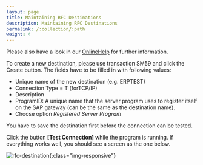 ```yaml
---
layout: page
title: Maintaining RFC Destinations
description: Maintaining RFC Destinations
permalink: /:collection/:path
weight: 4
---
```


Please also have a look in our [OnlineHelp](https://help.theobald-software.com/en/) for further information.

To create a new destination, please use transaction SM59 and click the Create button. The fields have to be filled in with following values:

- Unique name of the new destination (e.g. ERPTEST)
- Connection Type = T (forTCP/IP)
- Description
- ProgramID: A unique name that the server program uses to register itself on the SAP gateway (can be the same as the destination name).
- Choose option *Registered Server Program*

You have to save the destination first before the connection can be tested.

Click the button **[Test Connection]** while the program is running. If everything works well, you should see a screen as the one below.

![rfc-destination](/img/content/Maintain-RFC-Destination-002.png){:class="img-responsive"}